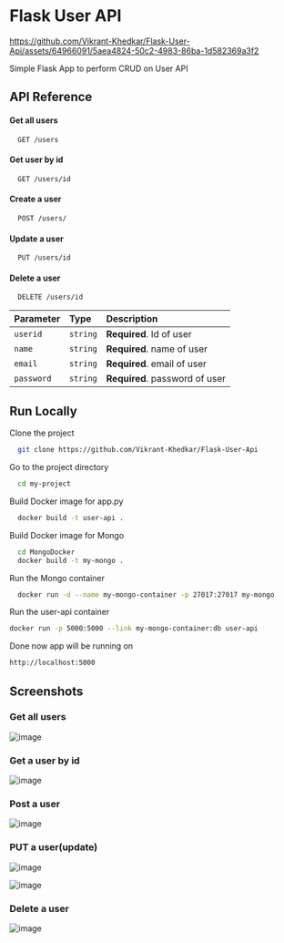 
# Flask User API


https://github.com/Vikrant-Khedkar/Flask-User-Api/assets/64966091/5aea4824-50c2-4983-86ba-1d582369a3f2


Simple Flask App to perform CRUD on User API


## API Reference

#### Get all users

```http
  GET /users
```


#### Get user by id

```http
  GET /users/id
```
#### Create a user

```http
  POST /users/
```
#### Update a user

```http
  PUT /users/id
```
#### Delete a user

```http
  DELETE /users/id
```

| Parameter | Type     | Description                       |
| :-------- | :------- | :-------------------------------- |
| `userid`      | `string` | **Required**. Id of user |
| `name`      | `string` | **Required**. name of user |
| `email`      | `string` | **Required**. email of user |
| `password`      | `string` | **Required**. password of user |





## Run Locally

Clone the project

```bash
  git clone https://github.com/Vikrant-Khedkar/Flask-User-Api
```

Go to the project directory

```bash
  cd my-project
```

Build Docker image for app.py

```bash
  docker build -t user-api .
```
Build Docker image for Mongo

```bash
  cd MongoDocker
  docker build -t my-mongo .
```


Run the Mongo container
```bash
  docker run -d --name my-mongo-container -p 27017:27017 my-mongo
```
Run the user-api container

```bash
docker run -p 5000:5000 --link my-mongo-container:db user-api
```
Done now app will be running on 
```bash
http://localhost:5000
```

## Screenshots

### Get all users
![image](https://github.com/Vikrant-Khedkar/Flask-User-Api/assets/64966091/8ae9a9ab-8ae7-44c1-ba84-23240be3bdad)
### Get a user by id
![image](https://github.com/Vikrant-Khedkar/Flask-User-Api/assets/64966091/4bed2728-cf4e-42cb-abfe-17ef6b2d7041)
### Post a user
![image](https://github.com/Vikrant-Khedkar/Flask-User-Api/assets/64966091/1134ac5b-e268-48a8-964f-f657a96dc4ad)
### PUT a user(update)
![image](https://github.com/Vikrant-Khedkar/Flask-User-Api/assets/64966091/0f4dcbef-109c-4b16-92b0-b79637756c9e)

![image](https://github.com/Vikrant-Khedkar/Flask-User-Api/assets/64966091/3abf0cff-2210-49d1-801f-0f1b5e5dc092)
### Delete a user
![image](https://github.com/Vikrant-Khedkar/Flask-User-Api/assets/64966091/03ce3591-e793-48c8-bc5e-3f39f6b075fd)








